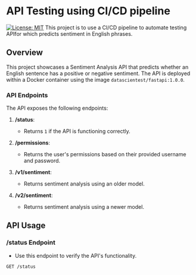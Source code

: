 # API Testing using CI/CD pipeline
[![License: MIT](https://img.shields.io/badge/License-MIT-blue.svg)](LICENSE)
This project is to use a CI/CD pipeline to automate testing APIfor which predicts sentiment in English phrases.

## Overview

This project showcases a Sentiment Analysis API that predicts whether an English sentence has a positive or negative sentiment. The API is deployed within a Docker container using the image `datascientest/fastapi:1.0.0`.

### API Endpoints

The API exposes the following endpoints:

1. **/status**:
   - Returns `1` if the API is functioning correctly.
   
2. **/permissions**:
   - Returns the user's permissions based on their provided username and password.
   
3. **/v1/sentiment**:
   - Returns sentiment analysis using an older model.
   
4. **/v2/sentiment**:
   - Returns sentiment analysis using a newer model.

## API Usage

### /status Endpoint

- Use this endpoint to verify the API's functionality.

```http
GET /status
